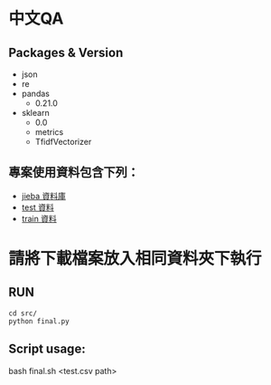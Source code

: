 中文QA
========

Packages & Version
-----------------------
* json
* re
* pandas
	- 0.21.0
* sklearn
	- 0.0
	- metrics
	- TfidfVectorizer

專案使用資料包含下列：
-------------------------
- [jieba 資料庫](https://www.dropbox.com/s/91lgc5rn1vhokis/dict.txt.big.txt?dl=1)
- [test 資料](https://www.dropbox.com/s/xra5pgmgaule9mz/test-v1.1.json?dl=1)
- [train 資料](https://www.dropbox.com/s/gl9p8stlqihpcmd/train-v1.1.json?dl=1)

請將下載檔案放入相同資料夾下執行
===================================


RUN
------
```
cd src/
python final.py
```

Script usage:
----------------
bash  final.sh <test.csv path> <prediction file path>
